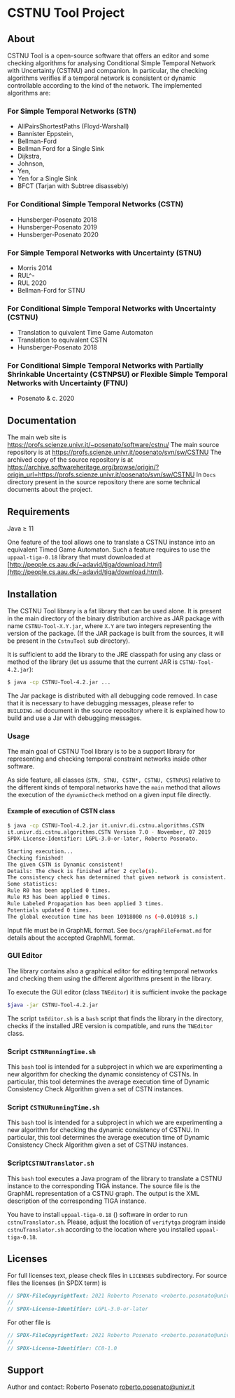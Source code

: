 # CSTNU Tool Project

## About
CSTNU Tool is a open-source software that offers an editor and some checking algorithms for analysing Conditional Simple Temporal Network with Uncertainty (CSTNU) 
and companion.
In particular, the checking algorithms verifies if a temporal network is consistent or dynamic controllable according to the kind of the network.
The implemented algorithms are:

### For Simple Temporal Networks (STN)
- AllPairsShortestPaths (Floyd-Warshall)
- Bannister Eppstein,
- Bellman-Ford
- Bellman Ford for a Single Sink
- Dijkstra,
- Johnson,
- Yen,
- Yen for a Single Sink
- BFCT (Tarjan with Subtree disassebly)

### For Conditional Simple Temporal Networks (CSTN)
- Hunsberger-Posenato 2018
- Hunsberger-Posenato 2019
- Hunsberger-Posenato 2020

### For Simple Temporal Networks with Uncertainty (STNU)
- Morris 2014
- RUL^-
- RUL 2020
- Bellman-Ford for STNU

### For Conditional Simple Temporal Networks with Uncertainty (CSTNU)
- Translation to quivalent Time Game Automaton
- Translation to equivalent CSTN
- Hunsberger-Posenato 2018

### For Conditional Simple Temporal Networks with Partially Shrinkable Uncertainty (CSTNPSU) or Flexible Simple Temporal Networks with Uncertainty (FTNU)
- Posenato & c. 2020

## Documentation

The main web site is https://profs.scienze.univr.it/~posenato/software/cstnu/
The main source repository is at https://profs.scienze.univr.it/posenato/svn/sw/CSTNU
The archived copy of the source repository is at https://archive.softwareheritage.org/browse/origin/?origin_url=https://profs.scienze.univr.it/posenato/svn/sw/CSTNU
In `Docs` directory present in the source repository there are some technical documents about the project.

## Requirements

Java &ge; 11

One feature of the tool allows one to translate a CSTNU instance into an equivalent Timed Game Automaton. 
Such a feature requires to use the `uppaal-tiga-0.18` library that must downloaded at [http://people.cs.aau.dk/~adavid/tiga/download.html](http://people.cs.aau.dk/~adavid/tiga/download.html).

## Installation

The CSTNU Tool library is a fat library that can be used alone.
It is present in the main directory of the binary distribution archive as JAR package with name `CSTNU-Tool-X.Y.jar`, where `X.Y` are two integers representing the version of the package.
(If the JAR package is built from the sources, it will be present in the `CstnuTool` sub directory).

It is sufficient to add the library to the JRE classpath for using any class or method of the library
(let us assume that the current JAR is `CSTNU-Tool-4.2.jar`):

```bash
$ java -cp CSTNU-Tool-4.2.jar ...
```

The Jar package is distributed with all debugging code removed. In case that it is necessary to have debugging messages, please refer to `BUILDING.md` document in the source repository where it is explained how to build and use a Jar with debugging messages.

### Usage

The main goal of CSTNU Tool library is to be a support library for representing and checking temporal constraint networks
inside other software.

As side feature, all classes (`STN, STNU, CSTN*, CSTNU, CSTNPUS`) relative to the different kinds of temporal networks have the `main` method that allows the execution of the `dynamicCheck` method on a given input file directly.

#### Example of execution of CSTN class

```bash 
$ java -cp CSTNU-Tool-4.2.jar it.univr.di.cstnu.algorithms.CSTN
it.univr.di.cstnu.algorithms.CSTN Version 7.0 - November, 07 2019
SPDX-License-Identifier: LGPL-3.0-or-later, Roberto Posenato.

Starting execution...
Checking finished!
The given CSTN is Dynamic consistent!
Details: The check is finished after 2 cycle(s).
The consistency check has determined that given network is consistent.
Some statistics:
Rule R0 has been applied 0 times.
Rule R3 has been applied 0 times.
Rule Labeled Propagation has been applied 3 times.
Potentials updated 0 times.
The global execution time has been 10918000 ns (~0.010918 s.)
```

Input file must be in GraphML format.
See `Docs/graphFileFormat.md` for details about the accepted GraphML format.


### GUI Editor
The library contains also a graphical editor for editing temporal networks and checking them using the different algorithms present in the library.

To execute the GUI editor (class `TNEditor`) it is sufficient invoke the package 

```bash
$java -jar CSTNU-Tool-4.2.jar
```

The script `tnEditor.sh` is a `bash` script that finds the library in the directory, checks if the installed JRE version is compatible,
and runs the `TNEditor` class.

### Script `CSTNRunningTime.sh`

This `bash` tool is intended for a subproject in which we are experimenting a new algorithm for checking the dynamic consistency of CSTNs.
In particular, this tool determines the average execution time of Dynamic Consistency Check Algorithm given a set of CSTN instances.

### Script `CSTNURunningTime.sh`

This `bash` tool is intended for a subproject in which we are experimenting a new algorithm for checking the dynamic consistency of CSTNU.
In particular, this tool determines the average execution time of Dynamic Consistency Check Algorithm given a set of CSTNU instances.

### Script`CSTNUTranslator.sh`

This `bash` tool executes a Java program of the library to translate a CSTNU instance to the corresponding TIGA instance.
The source file is the GraphML representation of a CSTNU graph.
The output is the XML description of the corresponding TIGA instance.

You have to install `uppaal-tiga-0.18` () software in order to run `cstnuTranslator.sh`.
Please, adjust the location of `verifytga` program inside `cstnuTranslator.sh` according to the location where you installed `uppaal-tiga-0.18`.


## Licenses
For full licenses text, please check files in `LICENSES` subdirectory.
For source files the licenses (in SPDX term) is
```java
// SPDX-FileCopyrightText: 2021 Roberto Posenato <roberto.posenato@univr.it>
//
// SPDX-License-Identifier: LGPL-3.0-or-later
```

For other file is
```java
// SPDX-FileCopyrightText: 2021 Roberto Posenato <roberto.posenato@univr.it>
//
// SPDX-License-Identifier: CC0-1.0
```

## Support
Author and contact: Roberto Posenato <roberto.posenato@univr.it>
